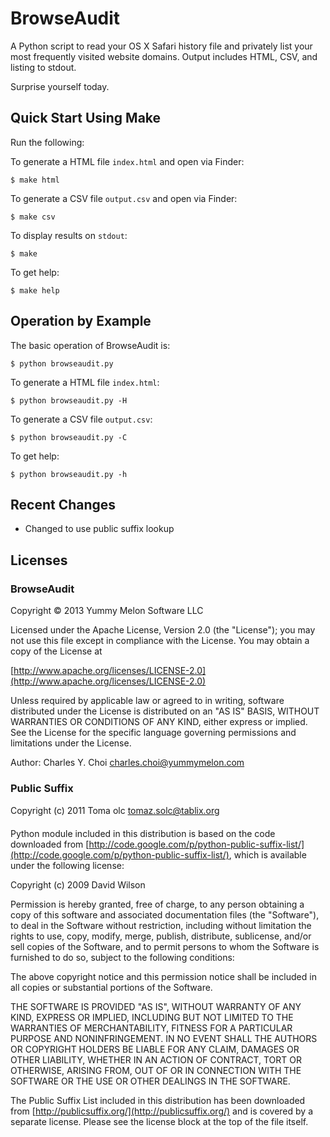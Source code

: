 # BrowseAudit

A Python script to read your OS X Safari history file and privately list your most frequently visited website domains. Output includes HTML, CSV, and listing to stdout.

Surprise yourself today. 


## Quick Start Using Make

Run the following:

To generate a HTML file `index.html` and open via Finder:

    $ make html

To generate a CSV file `output.csv` and open via Finder:

    $ make csv
    
To display results on `stdout`:

    $ make 
    
To get help:

    $ make help


## Operation by Example

The basic operation of BrowseAudit is:

    $ python browseaudit.py 
    
To generate a HTML file `index.html`:

    $ python browseaudit.py -H
    
To generate a CSV file `output.csv`:

    $ python browseaudit.py -C

To get help: 

    $ python browseaudit.py -h


## Recent Changes

* Changed to use public suffix lookup 
    
## Licenses

### BrowseAudit 

Copyright &copy; 2013 Yummy Melon Software LLC

Licensed under the Apache License, Version 2.0 (the "License");
you may not use this file except in compliance with the License.
You may obtain a copy of the License at

[http://www.apache.org/licenses/LICENSE-2.0](http://www.apache.org/licenses/LICENSE-2.0)

Unless required by applicable law or agreed to in writing, software
distributed under the License is distributed on an "AS IS" BASIS,
WITHOUT WARRANTIES OR CONDITIONS OF ANY KIND, either express or implied.
See the License for the specific language governing permissions and
limitations under the License.

Author: Charles Y. Choi <charles.choi@yummymelon.com>


### Public Suffix

Copyright (c) 2011 Toma&#158; &#138;olc <tomaz.solc@tablix.org>

Python module included in this distribution is based on the code downloaded
from [http://code.google.com/p/python-public-suffix-list/](http://code.google.com/p/python-public-suffix-list/), which is
available under the following license:

Copyright (c) 2009 David Wilson

Permission is hereby granted, free of charge, to any person obtaining a
copy of this software and associated documentation files (the "Software"),
to deal in the Software without restriction, including without limitation
the rights to use, copy, modify, merge, publish, distribute, sublicense,
and/or sell copies of the Software, and to permit persons to whom the
Software is furnished to do so, subject to the following conditions:

The above copyright notice and this permission notice shall be included in
all copies or substantial portions of the Software.

THE SOFTWARE IS PROVIDED "AS IS", WITHOUT WARRANTY OF ANY KIND, EXPRESS OR
IMPLIED, INCLUDING BUT NOT LIMITED TO THE WARRANTIES OF MERCHANTABILITY,
FITNESS FOR A PARTICULAR PURPOSE AND NONINFRINGEMENT. IN NO EVENT SHALL THE
AUTHORS OR COPYRIGHT HOLDERS BE LIABLE FOR ANY CLAIM, DAMAGES OR OTHER
LIABILITY, WHETHER IN AN ACTION OF CONTRACT, TORT OR OTHERWISE, ARISING
FROM, OUT OF OR IN CONNECTION WITH THE SOFTWARE OR THE USE OR OTHER
DEALINGS IN THE SOFTWARE.

The Public Suffix List included in this distribution has been downloaded
from [http://publicsuffix.org/](http://publicsuffix.org/) and is covered by a separate license. Please
see the license block at the top of the file itself.







